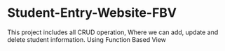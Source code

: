 # Student-Entry-Website-FBV
This project includes all CRUD operation, Where we can add, update and delete student information. Using Function Based View

